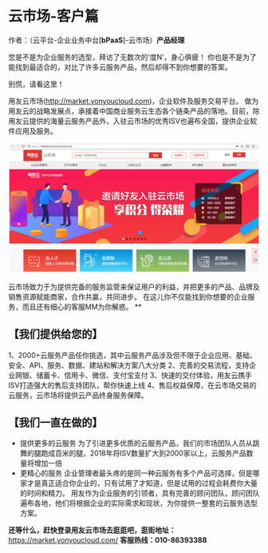 # 云市场-客户篇
作者：（云平台-企业业务中台[**bPaaS**]-云市场）**产品经理**


您是不是为企业服务的选型，拜访了无数次的‘度N’，身心俱疲！
你也是不是为了能找到最适合的，对比了许多云服务产品，然后却得不到你想要的答案。

别慌，请看这里！

用友云市场(http://market.yonyoucloud.com)，企业软件及服务交易平台。
做为用友云的战略发展点，承接着中国商业服务云生态各个链条产品的落地。目前，除用友云提供的海量云服务产品外，入驻云市场的优秀ISV也遍布全国，提供企业软件应用及服务。

![](/articles/201806/images/article7/images7.1.png)

云市场致力于为提供完备的服务监管来保证用户的利益，并把更多的产品、品牌及销售资源赋能商家，合作共赢，共同进步。
在这儿你不仅能找到你想要的企业服务，而且还有细心的客服MM为你解惑。
**
## 【我们提供给您的】

1、2000+云服务产品任你挑选，其中云服务产品涉及但不限于企业应用、基础、安全、API、服务、数据、建站和解决方案八大分类
2、完善的交易流程，支持企业网银、储蓄卡、信用卡、微信、支付宝支付
3、快速的交付体验，用友云携手ISV打造强大的售后支持团队，帮你快速上线
4、售后权益保障，在云市场交易的云服务，云市场将提供云产品终身服务保障。

## 【我们一直在做的】

* 提供更多的云服务
为了引进更多优质的云服务产品，我们的市场团队人员从跳舞的腿跑成百米的腿，2018年将ISV数量扩大到2000家以上，云服务产品数量将增加一倍
* 更精心的服务
企业管理者最头疼的是同一种云服务有多个产品可选择，但是哪家才是真正适合你企业的，只有试用了才知道，但是试用的过程会耗费你大量的时间和精力。
用友作为企业服务的引领者，具有完善的顾问团队，顾问团队遍布各地，他们将根据企业的实际需求和现状，为你提供一整套的云服务选型方案。

**还等什么，赶快登录用友云市场去逛逛吧，逛街地址：**
https://market.yonyoucloud.com/
**客服热线：010-86393388**
		 
